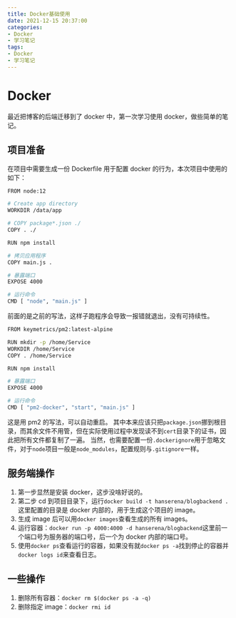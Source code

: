 ```yaml
---
title: Docker基础使用
date: 2021-12-15 20:37:00
categories:
- Docker
- 学习笔记
tags:
- Docker
- 学习笔记
---
```


# Docker

最近把博客的后端迁移到了 docker 中，第一次学习使用 docker，做些简单的笔记。

## 项目准备

在项目中需要生成一份 Dockerfile 用于配置 docker 的行为，本次项目中使用的如下：

```bash
FROM node:12

# Create app directory
WORKDIR /data/app

# COPY package*.json ./
COPY . ./

RUN npm install

# 拷贝应用程序
COPY main.js .

# 暴露端口
EXPOSE 4000

# 运行命令
CMD [ "node", "main.js" ]
```

前面的是之前的写法，这样子跑程序会导致一报错就退出，没有可持续性。

```bash
FROM keymetrics/pm2:latest-alpine

RUN mkdir -p /home/Service
WORKDIR /home/Service
COPY . /home/Service

RUN npm install

# 暴露端口
EXPOSE 4000

# 运行命令
CMD [ "pm2-docker", "start", "main.js" ]
```

这是用 pm2 的写法，可以自动重启。
其中本来应该只把`package.json`挪到根目录，而其余文件不用管，但在实际使用过程中发现读不到`cert`目录下的证书，因此把所有文件都复制了一遍。
当然，也需要配置一份`.dockerignore`用于忽略文件，对于`node`项目一般是`node_modules`，配置规则与`.gitignore`一样。

## 服务端操作

1. 第一步显然是安装 docker，这步没啥好说的。
2. 第二步 cd 到项目目录下，运行`docker build -t hanserena/blogbackend .`这里配置的目录是 docker 内部的，用于生成这个项目的 image。
3. 生成 image 后可以用`docker images`查看生成的所有 images。
4. 运行容器：`docker run -p 4000:4000 -d hanserena/blogbackend`这里前一个端口号为服务器的端口号，后一个为 docker 内部的端口号。
5. 使用`docker ps`查看运行的容器，如果没有就`docker ps -a`找到停止的容器并`docker logs id`来查看日志。

## 一些操作

1. 删除所有容器：`docker rm $(docker ps -a -q)`
2. 删除指定 image：`docker rmi id`
